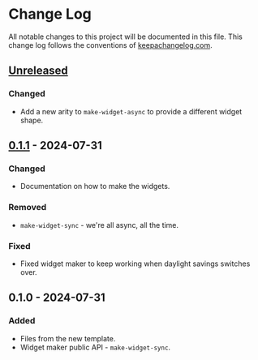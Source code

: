 # Change Log
All notable changes to this project will be documented in this file. This change log follows the conventions of [keepachangelog.com](http://keepachangelog.com/).

## [Unreleased]
### Changed
- Add a new arity to `make-widget-async` to provide a different widget shape.

## [0.1.1] - 2024-07-31
### Changed
- Documentation on how to make the widgets.

### Removed
- `make-widget-sync` - we're all async, all the time.

### Fixed
- Fixed widget maker to keep working when daylight savings switches over.

## 0.1.0 - 2024-07-31
### Added
- Files from the new template.
- Widget maker public API - `make-widget-sync`.

[Unreleased]: https://sourcehost.site/your-name/myapp/compare/0.1.1...HEAD
[0.1.1]: https://sourcehost.site/your-name/myapp/compare/0.1.0...0.1.1
